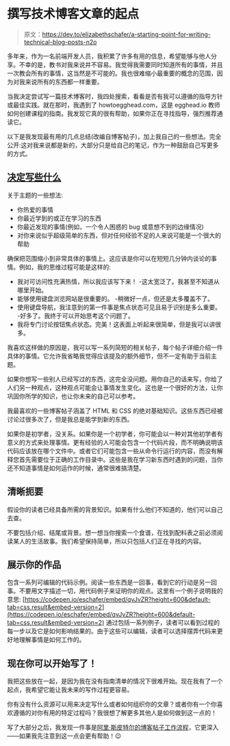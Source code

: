 # 撰写技术博客文章的起点

> 原文：<https://dev.to/elizabethschafer/a-starting-point-for-writing-technical-blog-posts-n2o>

多年来，作为一名前端开发人员，我积累了许多有用的信息，希望能够与他人分享。不幸的是，教书对我来说并不容易。我觉得我需要同时知道所有的事情，并且一次教会所有的事情，这当然是不可能的。我也很难缩小最重要的概念的范围，因为对我来说所有的东西都一样重要。

当我决定尝试写一篇技术博客时，我四处搜索，看看是否有我可以遵循的指导方针或最佳实践。就在那时，我遇到了 howtoegghead.com，这是 egghead.io 教师如何创建课程的指南。我发现它真的很有帮助，如果你正在寻找指导，强烈推荐通读它。

以下是我发现最有用的几点总结(改编自博客帖子)，加上我自己的一些想法。完全公开:这对我来说都是新的，大部分只是给自己的笔记，作为一种鼓励自己写更多的方式。

## [决定写些什么](#decide-what-to-write-about)

关于主题的一些想法:

*   你热爱的事情
*   你最近学到的或正在学习的东西
*   你最近发现的事情(例如，一个令人困惑的 bug 或意想不到的边缘情况)
*   对你来说似乎超级简单的东西，但对任何经验不足的人来说可能是一个很大的帮助

确保把范围缩小到非常具体的事情上。这应该是你可以在短短几分钟内谈论的事情。例如，我的思维过程可能是这样的:

*   我对可访问性充满热情，所以我应该写下来！ -这太宽泛了。我甚至不知道从哪里开始。
*   能够使用键盘浏览网站是很重要的。 -稍微好一点，但还是太多覆盖不了。
*   使用键盘导航，我注意到的第一件事是焦点状态可见且易于识别是多么重要。 -好多了。我终于可以开始思考这个问题了。
*   我将专门讨论按钮焦点状态。完美！这表面上听起来很简单，但是我可以讲很多。

我喜欢这样做的原因是，我可以写一系列简短的相关帖子，每个帖子详细介绍一件具体的事情。它允许我省略我觉得应该提及的额外细节，但不一定有助于当前主题。

如果你想写一些别人已经写过的东西，这完全没问题。用你自己的话来写，你给了人们另一种观点，这种观点可能会让事情发生变化。这也是一个很好的方法，让你巩固你所学的知识，也让你未来的自己可以参考。

我最喜欢的一些博客帖子涵盖了 HTML 和 CSS 的绝对基础知识。这些东西已经被讨论过很多次了，但是我总是能学到新的东西。

如果你是初学者，没关系。如果你是一个初学者，你可能会以一种对其他初学者有意义的方式来处理事情。更有经验的人可能会包含一个代码片段，而不明确说明该代码应该放在哪个文件中。或者它们可能包含一些从命令行运行的内容，而没有解释您首先需要位于正确的工作目录中。这些是我在学习新东西时遇到的问题，当你还不知道事情是如何运作的时候，通常很难搞清楚。

## 清晰扼要

假设你的读者已经具备所需的背景知识。如果有什么他们不知道的，他们可以自己去查。

不要包括介绍、结尾或背景。想一想当你搜索一个食谱，在找到配料表之前必须阅读某人的生活故事。我们希望保持简单，所以只包括人们正在寻找的内容。

## 展示你的作品

包含一系列可编辑的代码示例。阅读一些东西是一回事，看到它的行动是另一回事。不要用文字描述一切，用代码例子来证明你的观点。这里有一个例子说明我的意思:
[https://codepen.io/eschafer/embed/qvJvZR?height=600&default-tab=css,result&embed-version=2](https://codepen.io/eschafer/embed/qvJvZR?height=600&default-tab=css,result&embed-version=2)
通过包括一系列例子，读者可以看到过程的每一步以及它是如何影响结果的。由于这些可以编辑，读者可以选择摆弄代码来更好地理解事情是如何工作的。

## 现在你可以开始写了！

我把这些放在一起，是因为我在没有指南清单的情况下很难开始。现在我有了一个起点，我希望它能让我未来的写作过程更容易。

你有没有什么资源可以用来决定写什么或者如何组织你的文章？或者你有一个你喜欢遵循的对你有用的特定过程吗？我很想了解更多其他人是如何做到这一点的！

写了大部分之后，我发现一件事是[阿里·斯皮特尔的博客帖子工作流程](https://dev.to/aspittel/my-blog-post-workflow-from-topic-to-publication-4n78)，它更深入——如果我先注意到这一点会更有帮助！😉